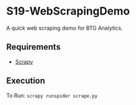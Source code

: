 # S19-WebScrapingDemo
A quick web scraping demo for BTG Analytics.

## Requirements

- [Scrapy](https://scrapy.org/)

## Execution

To Run: ```scrapy runspider scrape.py```
